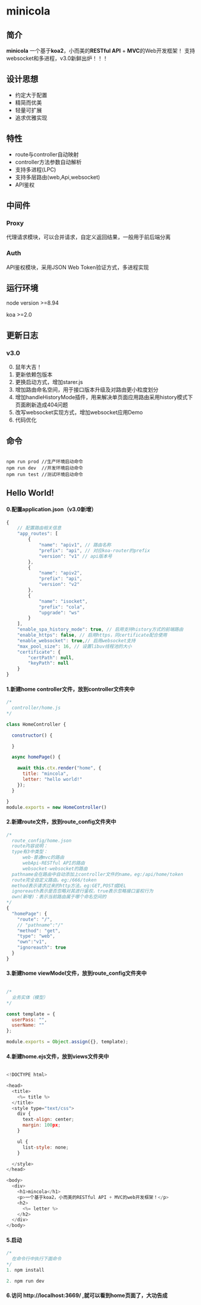 # minicola

## 简介
**minicola** 一个基于**koa2**，小而美的**RESTful API** + **MVC**的Web开发框架！
支持websocket和多进程，v3.0新鲜出炉！！！

## 设计思想

* 约定大于配置
* 精简而优美
* 轻量可扩展
* 追求优雅实现

## 特性

* route与controller自动映射
* controller方法参数自动解析
* 支持多进程(LPC)
* 支持多层路由(web,Api,websocket)
* API鉴权

## 中间件

### Proxy

代理请求模块，可以合并请求，自定义返回结果，一般用于前后端分离

### Auth

API鉴权模块，采用JSON Web Token验证方式，多进程实现

## 运行环境

node version >=8.94

koa >=2.0

## 更新日志 

### v3.0
0. 鼠年大吉！
1. 更新依赖包版本
2. 更换启动方式，增加starer.js
3. 增加路由命名空间，用于接口版本升级及对路由更小粒度划分
4. 增加handleHistoryMode插件，用来解决单页面应用路由采用history模式下页面刷新造成404问题
5. 改写websocket实现方式，增加websocket应用Demo
6. 代码优化

## 命令

```shell

npm run prod //生产环境启动命令
npm run dev  //开发环境启动命令
npm run test //测试环境启动命令
```

## Hello World!
#### 0.配置application.json（v3.0新增）
```js
{
    // 配置路由相关信息
    "app_routes": [
        {
            "name": "apiv1", // 路由名称
            "prefix": "api", // 对应koa-router的prefix
            "version": "v1" // api版本号
        },
        {
            "name": "apiv2",
            "prefix": "api",
            "version": "v2"
        },
        {
            "name": "isocket",
            "prefix": "cola",
            "upgrade": "ws"
        }
    ],
    "enable_spa_history_mode": true, // 启用支持history方式的前端路由
    "enable_https": false, // 启用https，同certificate配合使用
    "enable_websocket": true,// 启用websocket支持
    "max_pool_size": 16, // 设置libuv线程池的大小
    "certificate": {
        "certPath": null,
        "keyPath": null
    }
}
```
#### 1.新建home controller文件，放到controller文件夹中

```js
/*
  controller/home.js
*/

class HomeController {

  constructor() {

  }

  async homePage() {

    await this.ctx.render("home", {
      title: "mincola",
      letter: "hello world!"
    });
  }

}
module.exports = new HomeController()

```

#### 2.新建route文件，放到route_config文件夹中

``` js
/*
  route_config/home.json
  route内容说明：
  type有3中类型：
      web-普通mvc的路由
      webApi-RESTful API的路由
      websocket-websocket的路由
  pathname会在路由中自动添加上controller文件的name。eg:/api/home/token
  route完全自定义路由。eg:/666/token
  method表示请求过来的http方法。eg:GET,POST或DEL
  ignoreauth表示是否忽略对其进行鉴权，true表示忽略接口鉴权行为
  own(新增)：表示当前路由属于哪个命名空间的
*/
{
  "homePage": {
    "route": "/",
    // "pathname":"/"
    "method": "get",
    "type": "web",
    "own":"v1",
    "ignoreauth": true
  }
}

```

#### 3.新建home viewModel文件，放到route_config文件夹中

``` js

/*
  业务实体（模型）
*/

const template = {
  userPass: "",
  userName: ""
};

module.exports = Object.assign({}, template);

```

#### 4.新建home.ejs文件，放到views文件夹中

``` js

<!DOCTYPE html>

<head>
  <title>
    <%= title %>
  </title>
  <style type="text/css">
    div {
      text-align: center;
      margin: 100px;
    }

    ul {
      list-style: none;
    }

  </style>
</head>

<body>
  <div>
    <h1>mincola</h1>
    <p>一个基于koa2，小而美的RESTful API + MVC的web开发框架！</p>
    <h2>
      <%= letter %>
    </h2>
  </div>
</body>

```

#### 5.启动

``` js
/*
  在命令行中执行下面命令
*/
1. npm install

2. npm run dev

```

#### 6.访问 http://localhost:3669/ ,就可以看到home页面了，大功告成
